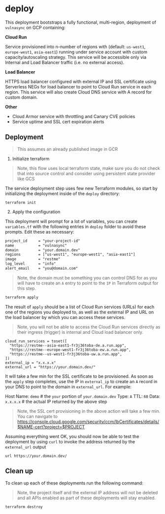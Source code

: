 # deploy

This deployment bootstraps a fully functional, multi-region, deployment of `vulnasync` on GCP containing:

**Cloud Run** 

Service provisioned into n-number of regions with (default: `us-west1`, `europe-west1`, `asia-east1`) running under service account with custom capacity/autoscaling strategy. This service will be accessible only via Internal and Load Balancer traffic (i.e. no external access).

**Load Balancer**

HTTPS load balancer configured with external IP and SSL certificate using Serverless NEGs for load balancer to point to Cloud Run service in each region. This service will also create Cloud DNS service with A record for custom domain.

**Other**

* Cloud Armor service with throttling and Canary CVE policies
* Service uptime and SSL cert expiration alerts
  

## Deployment

> This assumes an already published image in GCR

1. Initialize terraform

> Note, this flow uses local terraform state, make sure you do not check that into source control and consider using persistent state provider like GCS

The service deployment step uses few new Terraform modules, so start by initializing the deployment inside of the `deploy` directory:

```shell
terraform init
```

2. Apply the configuration

This deployment will prompt for a lot of variables, you can create `variables.tf` with the following entries in `deploy` folder to avoid these prompts. Edit these as necessary:

```txt
project_id     = "your-project-id"
name           = "vulnasync"
domain         = "your.domain.dev"
regions        = ["us-west1", "europe-west1", "asia-east1"]
image          = "restme"
log_level      = "info"
alert_email    = "you@domain.com"
```

> Note, the domain must be something you can control DNS for as you will have to create an `A` entry to point to the `IP` in Terraform output for this step. 


```sh
terraform apply
```

The result of `apply` should be a list of Cloud Run services (URLs) for each one of the regions you deployed to, as well as the external IP and URL on the load balancer by which you can access these services. 

> Note, you will not be able to access the Cloud Run services directly as their ingress (trigger) is internal and Cloud load balancer only. 

```shell
cloud_run_services = toset([
  "https://restme--asia-east1-fr3j36toba-de.a.run.app",
  "https://restme--europe-west1-fr3j36toba-ew.a.run.app",
  "https://restme--us-west1-fr3j36toba-uw.a.run.app",
])
external_ip = "x.x.x.x"
external_url = "https://your.domain.dev/"
```

It will take a few min for the SSL certificate to be provisioned. As soon as the `apply` step completes, use the IP in `external_ip` to create an `A` record in your DNS to point to the domain in `external_url`. For example: 

Host Name: `demo` # the `your` portion of `your.domain.dev`
Type: `A`
TTL: `60`
Data: `x.x.x.x` # the actual IP returned by the above step

> Note, the SSL cert provisioning in the above action will take a few min. You can navigate to https://console.cloud.google.com/security/ccm/lbCertificates/details/$NAME-cert?project=$PROJECT

Assuming everything went OK, you should now be able to test the deployment by using `curl` to invoke the address returned by the `external_url` output

```shell
url https://your.domain.dev/
```

## Clean up

To clean up each of these deployments run the following command:

> Note, the project itself and the external IP address will not be deleted and all APIs enabled as part of these deployments will stay enabled. 

```sh
terraform destroy
```